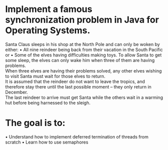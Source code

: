 # Implement a famous synchronization problem in Java for Operating Systems.


Santa Claus sleeps in his shop at the North Pole and can only be woken by either:
•	All nine reindeer being back from their vacation in the South Pacific or
•	Some of the elves having difficulties making toys.
To allow Santa to get some sleep, the elves can only wake him when three of them are having problems.\
When three elves are having their problems solved, any other elves wishing to visit Santa must wait for those elves to return. \
It is assumed that the reindeer do not want to leave the tropics, and therefore stay there until the last possible moment – they only return in December. \
The last reindeer to arrive must get Santa while the others wait in a warming hut before being harnessed to the sleigh. 

# The goal is to:
•	Understand how to implement deferred termination of threads from scratch
•	Learn how to use semaphores 
